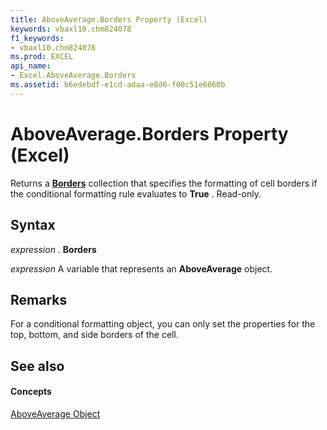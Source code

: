 ```yaml
---
title: AboveAverage.Borders Property (Excel)
keywords: vbaxl10.chm824078
f1_keywords:
- vbaxl10.chm824078
ms.prod: EXCEL
api_name:
- Excel.AboveAverage.Borders
ms.assetid: b6edebdf-e1cd-adaa-e8d6-f00c51e6060b
---
```



# AboveAverage.Borders Property (Excel)

Returns a  **[Borders](borders-object-excel.md)** collection that specifies the formatting of cell borders if the conditional formatting rule evaluates to **True** . Read-only.


## Syntax

 _expression_ . **Borders**

 _expression_ A variable that represents an **AboveAverage** object.


## Remarks

For a conditional formatting object, you can only set the properties for the top, bottom, and side borders of the cell.


## See also


#### Concepts


[AboveAverage Object](aboveaverage-object-excel.md)

